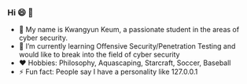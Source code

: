 ### Hi :smile: 👋
- :turtle: My name is Kwangyun Keum, a passionate student in the areas of cyber security.
- 🌱 I’m currently learning Offensive Security/Penetration Testing and would like to break into the field of cyber security
- :heart: Hobbies: Philosophy, Aquascaping, Starcraft, Soccer, Baseball
- ⚡ Fun fact: People say I have a personality like 127.0.0.1
